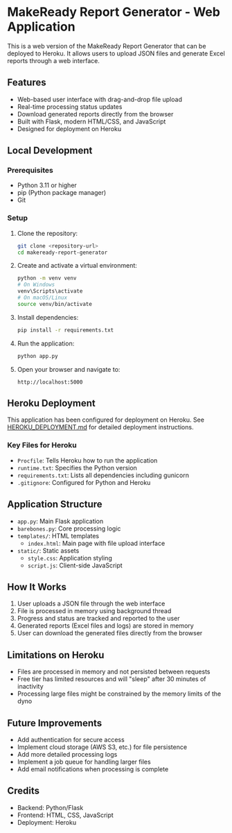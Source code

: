 # MakeReady Report Generator - Web Application

This is a web version of the MakeReady Report Generator that can be deployed to Heroku. It allows users to upload JSON files and generate Excel reports through a web interface.

## Features

- Web-based user interface with drag-and-drop file upload
- Real-time processing status updates
- Download generated reports directly from the browser
- Built with Flask, modern HTML/CSS, and JavaScript
- Designed for deployment on Heroku

## Local Development

### Prerequisites

- Python 3.11 or higher
- pip (Python package manager)
- Git

### Setup

1. Clone the repository:
   ```bash
   git clone <repository-url>
   cd makeready-report-generator
   ```

2. Create and activate a virtual environment:
   ```bash
   python -m venv venv
   # On Windows
   venv\Scripts\activate
   # On macOS/Linux
   source venv/bin/activate
   ```

3. Install dependencies:
   ```bash
   pip install -r requirements.txt
   ```

4. Run the application:
   ```bash
   python app.py
   ```

5. Open your browser and navigate to:
   ```
   http://localhost:5000
   ```

## Heroku Deployment

This application has been configured for deployment on Heroku. See [HEROKU_DEPLOYMENT.md](HEROKU_DEPLOYMENT.md) for detailed deployment instructions.

### Key Files for Heroku

- `Procfile`: Tells Heroku how to run the application
- `runtime.txt`: Specifies the Python version
- `requirements.txt`: Lists all dependencies including gunicorn
- `.gitignore`: Configured for Python and Heroku

## Application Structure

- `app.py`: Main Flask application
- `barebones.py`: Core processing logic
- `templates/`: HTML templates
  - `index.html`: Main page with file upload interface
- `static/`: Static assets
  - `style.css`: Application styling
  - `script.js`: Client-side JavaScript

## How It Works

1. User uploads a JSON file through the web interface
2. File is processed in memory using background thread
3. Progress and status are tracked and reported to the user
4. Generated reports (Excel files and logs) are stored in memory
5. User can download the generated files directly from the browser

## Limitations on Heroku

- Files are processed in memory and not persisted between requests
- Free tier has limited resources and will "sleep" after 30 minutes of inactivity
- Processing large files might be constrained by the memory limits of the dyno

## Future Improvements

- Add authentication for secure access
- Implement cloud storage (AWS S3, etc.) for file persistence
- Add more detailed processing logs
- Implement a job queue for handling larger files
- Add email notifications when processing is complete


## Credits

- Backend: Python/Flask
- Frontend: HTML, CSS, JavaScript
- Deployment: Heroku
